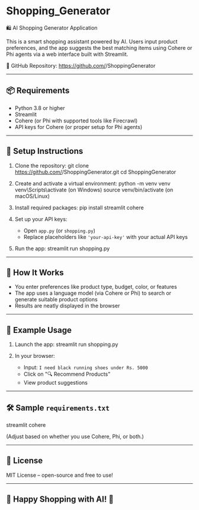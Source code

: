 # Shopping_Generator

🛍️ AI Shopping Generator Application


This is a smart shopping assistant powered by AI. Users input product preferences, and the app suggests the best matching items using Cohere or Phi agents via a web interface built with Streamlit.

🔗 GitHub Repository:
https://github.com/<your-username>/ShoppingGenerator

-------------------------------------------
📦 Requirements
-------------------------------------------
- Python 3.8 or higher
- Streamlit
- Cohere (or Phi with supported tools like Firecrawl)
- API keys for Cohere (or proper setup for Phi agents)

-------------------------------------------
🚀 Setup Instructions
-------------------------------------------

1. Clone the repository:
   git clone https://github.com/<your-username>/ShoppingGenerator.git
   cd ShoppingGenerator

2. Create and activate a virtual environment:
   python -m venv venv
   venv\Scripts\activate         (on Windows)
   source venv/bin/activate      (on macOS/Linux)

3. Install required packages:
   pip install streamlit cohere

4. Set up your API keys:
   - Open `app.py` (or `shopping.py`)
   - Replace placeholders like `'your-api-key'` with your actual API keys

5. Run the app:
   streamlit run shopping.py

-------------------------------------------
🧠 How It Works
-------------------------------------------
- You enter preferences like product type, budget, color, or features
- The app uses a language model (via Cohere or Phi) to search or generate suitable product options
- Results are neatly displayed in the browser

-------------------------------------------
📝 Example Usage
-------------------------------------------
1. Launch the app:
   streamlit run shopping.py

2. In your browser:
   - Input: `I need black running shoes under Rs. 5000`
   - Click on "🔍 Recommend Products"
   - View product suggestions

-------------------------------------------
🛠 Sample `requirements.txt`
-------------------------------------------
streamlit
cohere


(Adjust based on whether you use Cohere, Phi, or both.)

-------------------------------------------
📄 License
-------------------------------------------
MIT License – open-source and free to use!

-------------------------------------------
🛒 Happy Shopping with AI! 🎯
-------------------------------------------
